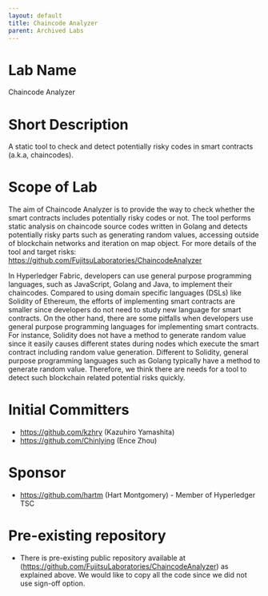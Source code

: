```yaml
---
layout: default
title: Chaincode Analyzer
parent: Archived Labs
---
```

# Lab Name
Chaincode Analyzer

# Short Description
A static tool to check and detect potentially risky codes in smart contracts (a.k.a, chaincodes).


# Scope of Lab
The aim of Chaincode Analyzer is to provide the way to check whether the smart contracts includes potentially risky codes or not.
The tool performs static analysis on chaincode source codes written in Golang and detects potentially risky parts such as generating random values, accessing outside of blockchain networks and iteration on map object.
For more details of the tool and target risks:
https://github.com/FujitsuLaboratories/ChaincodeAnalyzer

In Hyperledger Fabric, developers can use general purpose programming languages, such as JavaScript, Golang and Java, to implement their chaincodes.
Compared to using domain specific languages (DSLs) like Solidity of Ethereum, the efforts of implementing smart contracts are smaller since developers do not need to study new language for smart contracts.
On the other hand, there are some pitfalls when developers use general purpose programming languages for implementing smart contracts.
For instance, Solidity does not have a method to generate random value since it easily causes different states during nodes which execute the smart contract including random value generation.
Different to Solidity, general purpose programming languages such as Golang typically have a method to generate random value. 
Therefore, we think there are needs for a tool to detect such blockchain related potential risks quickly.

# Initial Committers
- https://github.com/kzhry (Kazuhiro Yamashita)
- https://github.com/Chinlying (Ence Zhou)

# Sponsor
- https://github.com/hartm (Hart Montgomery) - Member of Hyperledger TSC

# Pre-existing repository
- There is pre-existing public repository available at (https://github.com/FujitsuLaboratories/ChaincodeAnalyzer) as explained above. We would like to copy all the code since we did not use sign-off option.
